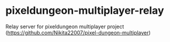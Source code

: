 # pixeldungeon-multiplayer-relay
Relay server for pixeldungeon multiplayer project (https://github.com/Nikita22007/pixel-dungeon-multiplayer)
